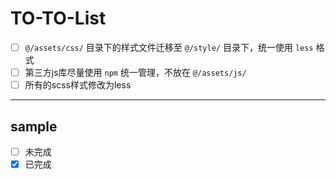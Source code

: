 # TO-TO-List


- [ ] `@/assets/css/` 目录下的样式文件迁移至 `@/style/` 目录下，统一使用 `less` 格式
- [ ] 第三方js库尽量使用 `npm` 统一管理，不放在 `@/assets/js/`
- [ ] 所有的scss样式修改为less

----
## sample

- [ ] 未完成
- [x] 已完成